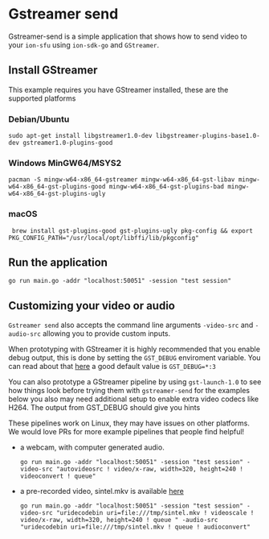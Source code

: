 # Gstreamer send

Gstreamer-send is a simple application that shows how to send video to your `ion-sfu` using `ion-sdk-go` and `GStreamer`.

## Install GStreamer

This example requires you have GStreamer installed, these are the supported platforms

### Debian/Ubuntu

`sudo apt-get install libgstreamer1.0-dev libgstreamer-plugins-base1.0-dev gstreamer1.0-plugins-good`

### Windows MinGW64/MSYS2

`pacman -S mingw-w64-x86_64-gstreamer mingw-w64-x86_64-gst-libav mingw-w64-x86_64-gst-plugins-good mingw-w64-x86_64-gst-plugins-bad mingw-w64-x86_64-gst-plugins-ugly`

### macOS

` brew install gst-plugins-good gst-plugins-ugly pkg-config && export PKG_CONFIG_PATH="/usr/local/opt/libffi/lib/pkgconfig"`

## Run the application

```
go run main.go -addr "localhost:50051" -session "test session"
```

## Customizing your video or audio

`Gstreamer send` also accepts the command line arguments `-video-src` and `-audio-src` allowing you to provide custom inputs.

When prototyping with GStreamer it is highly recommended that you enable debug output, this is done by setting the `GST_DEBUG` enviroment variable.
You can read about that [here](https://gstreamer.freedesktop.org/data/doc/gstreamer/head/gstreamer/html/gst-running.html) a good default value is `GST_DEBUG=*:3`

You can also prototype a GStreamer pipeline by using `gst-launch-1.0` to see how things look before trying them with `gstreamer-send` for the examples below you
also may need additional setup to enable extra video codecs like H264. The output from GST_DEBUG should give you hints

These pipelines work on Linux, they may have issues on other platforms. We would love PRs for more example pipelines that people find helpful!

* a webcam, with computer generated audio.

  `go run main.go -addr "localhost:50051" -session "test session" -video-src "autovideosrc ! video/x-raw, width=320, height=240 ! videoconvert ! queue"`

* a pre-recorded video, sintel.mkv is available [here](https://durian.blender.org/download/)

  `go run main.go -addr "localhost:50051" -session "test session" -video-src "uridecodebin uri=file:///tmp/sintel.mkv ! videoscale ! video/x-raw, width=320, height=240 ! queue " -audio-src "uridecodebin uri=file:///tmp/sintel.mkv ! queue ! audioconvert"`